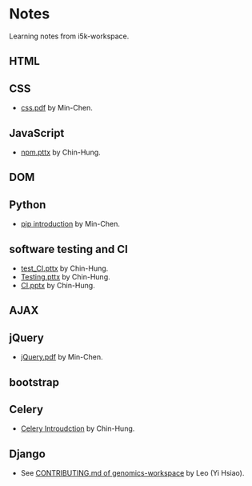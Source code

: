 # Notes

Learning notes from i5k-workspace.

## HTML

## CSS

- [css.pdf](presentations/css.pdf) by Min-Chen.

## JavaScript

- [npm.pttx](presentations/npm.pttx) by Chin-Hung.

## DOM

## Python

- [pip introduction](presentations/pip.pdf) by Min-Chen.

## software testing and CI

- [test_CI.pttx](presentations/test_CI.pttx) by Chin-Hung.
- [Testing.pttx](presentations/Testing.pttx) by Chin-Hung.
- [CI.pptx](presentations/CI.pttx) by Chin-Hung.

## AJAX

## jQuery

- [jQuery.pdf](presentations/jQuery) by Min-Chen.

## bootstrap

## Celery

- [Celery Introudction](presentations/celery_2018001.pptx) by Chin-Hung.

## Django

- See [CONTRIBUTING.md of genomics-workspace](https://github.com/NAL-i5K/genomics-workspace/blob/master/CONTRIBUTING.md) by Leo (Yi Hsiao).
